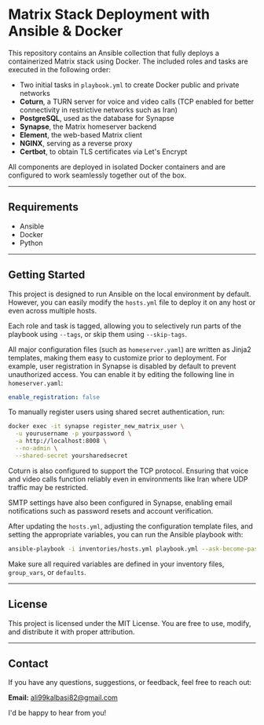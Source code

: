 # Matrix Stack Deployment with Ansible & Docker

This repository contains an Ansible collection that fully deploys a containerized Matrix stack using Docker.
The included roles and tasks are executed in the following order:

* Two initial tasks in `playbook.yml` to create Docker public and private networks
* **Coturn**, a TURN server for voice and video calls (TCP enabled for better connectivity in restrictive networks such as Iran)
* **PostgreSQL**, used as the database for Synapse
* **Synapse**, the Matrix homeserver backend
* **Element**, the web-based Matrix client
* **NGINX**, serving as a reverse proxy
* **Certbot**, to obtain TLS certificates via Let's Encrypt

All components are deployed in isolated Docker containers and are configured to work seamlessly together out of the box.

---

## Requirements

* Ansible
* Docker
* Python

---

## Getting Started

This project is designed to run Ansible on the local environment by default.
However, you can easily modify the `hosts.yml` file to deploy it on any host or even across multiple hosts.

Each role and task is tagged, allowing you to selectively run parts of the playbook using `--tags`, or skip them using `--skip-tags`.

All major configuration files (such as `homeserver.yaml`) are written as Jinja2 templates, making them easy to customize prior to deployment.
For example, user registration in Synapse is disabled by default to prevent unauthorized access.
You can enable it by editing the following line in `homeserver.yaml`:

```yaml
enable_registration: false
```

To manually register users using shared secret authentication, run:

```bash
docker exec -it synapse register_new_matrix_user \
  -u yourusername -p yourpassword \
  -a http://localhost:8008 \
  --no-admin \
  --shared-secret yoursharedsecret
```

Coturn is also configured to support the TCP protocol.
Ensuring that voice and video calls function reliably even in environments like Iran where UDP traffic may be restricted.

SMTP settings have also been configured in Synapse, enabling email notifications such as password resets and account verification.

After updating the `hosts.yml`, adjusting the configuration template files, and setting the appropriate variables,
 you can run the Ansible playbook with:

```bash
ansible-playbook -i inventories/hosts.yml playbook.yml --ask-become-pass
```

Make sure all required variables are defined in your inventory files, `group_vars`, or `defaults`.

---

## License

This project is licensed under the MIT License.
You are free to use, modify, and distribute it with proper attribution.

---

## Contact

If you have any questions, suggestions, or feedback, feel free to reach out:

**Email:** [ali99kalbasi82@gmail.com](mailto:ali99kalbasi82@gmail.com)

I'd be happy to hear from you!
